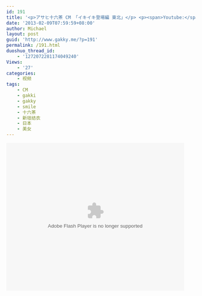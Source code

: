 ```yaml
---
id: 191
title: '<p>アサヒ十六茶 CM 「イキイキ登場編 東北」</p> <p><span>Youtube:</span><a href="http://www.youtube.com/watch?v=Gfmq8oQeJ24" target="_blank">http://www.youtube.com/watch?v=Gfmq8oQeJ24</a><br /></p>'
date: '2013-02-09T07:59:59+08:00'
author: Michael
layout: post
guid: 'http://www.gakky.me/?p=191'
permalink: /191.html
duoshuo_thread_id:
    - '1272072281174049240'
Views:
    - '27'
categories:
    - 视频
tags:
    - CM
    - gakki
    - gakky
    - smile
    - 十六茶
    - 新垣结衣
    - 日本
    - 美女
---
```


<object height="394" width="473"><param name="allowscriptaccess" value="sameDomain"></param><param name="wmode" value="transparent"></param><param name="movie" value="http://www.tudou.com/v/162901149/v.swf"></param><param name="allowfullscreen" value="true"></param><embed allowfullscreen="true" allowscriptaccess="sameDomain" height="394" src="http://www.tudou.com/v/162901149/v.swf" type="application/x-shockwave-flash" width="473" wmode="transparent"></embed></object>
